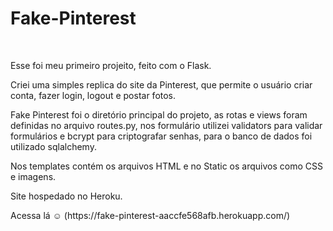 # Fake-Pinterest

<div style="display: inline_block"><br/>
    <p>Esse foi meu primeiro projeito, feito com o Flask.</p>
    <p>Criei uma simples replica do site da Pinterest, que permite o usuário criar conta, fazer login, logout e postar fotos.</p> 
    <p>Fake Pinterest foi o diretório principal do projeto, as rotas e views foram definidas no arquivo routes.py, nos formulário utilizei validators para validar formulários e bcrypt para criptografar senhas, para o banco de dados foi utilizado sqlalchemy.</p>
    <p>Nos templates contém os arquivos HTML e no Static os arquivos como CSS e imagens.</p>
    <p>Site hospedado no Heroku.</p>
    <p>Acessa lá ☺️ (https://fake-pinterest-aaccfe568afb.herokuapp.com/)</p>
    
</div>

